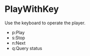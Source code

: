 # PlayWithKey

Use the keyboard to operate the player.   
- p:Play   
- s:Stop   
- n:Next   
- q:Query status   
